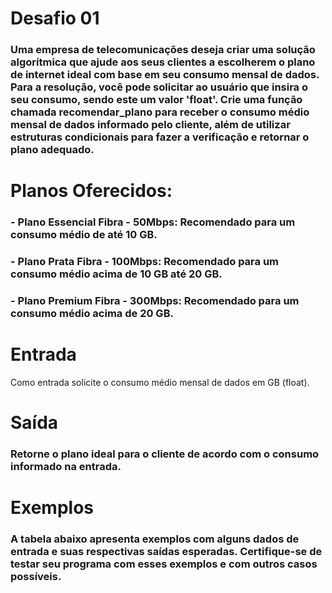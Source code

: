 # Desafio 01

### Uma empresa de telecomunicações deseja criar uma solução algorítmica que ajude aos seus clientes a escolherem o plano de internet ideal com base em seu consumo mensal de dados. Para a resolução, você pode solicitar ao usuário que insira o seu consumo, sendo este um valor 'float'. Crie uma função chamada recomendar_plano para receber o consumo médio mensal de dados informado pelo cliente, além de utilizar estruturas condicionais para fazer a verificação e retornar o plano adequado.

# Planos Oferecidos:

### - Plano Essencial Fibra - 50Mbps: Recomendado para um consumo médio de até 10 GB.
### - Plano Prata Fibra - 100Mbps: Recomendado para um consumo médio acima de 10 GB até 20 GB.
### - Plano Premium Fibra - 300Mbps: Recomendado para um consumo médio acima de 20 GB. 

# Entrada
Como entrada solicite o consumo médio mensal de dados em GB (float).

# Saída
### Retorne o plano ideal para o cliente de acordo com o consumo informado na entrada.

# Exemplos
### A tabela abaixo apresenta exemplos com alguns dados de entrada e suas respectivas saídas esperadas. Certifique-se de testar seu programa com esses exemplos e com outros casos possíveis.



